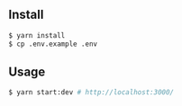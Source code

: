 ## Install

```sh
$ yarn install
$ cp .env.example .env
```

## Usage

```sh
$ yarn start:dev # http://localhost:3000/
```

